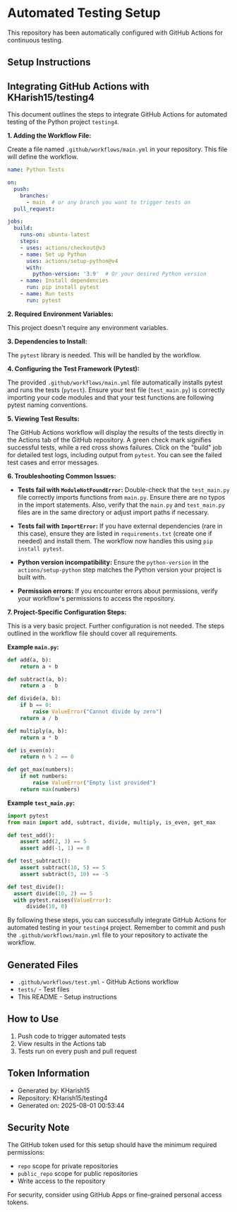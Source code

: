 # Automated Testing Setup

This repository has been automatically configured with GitHub Actions for continuous testing.

## Setup Instructions

## Integrating GitHub Actions with KHarish15/testing4

This document outlines the steps to integrate GitHub Actions for automated testing of the Python project `testing4`.

**1. Adding the Workflow File:**

Create a file named `.github/workflows/main.yml` in your repository.  This file will define the workflow.

```yaml
name: Python Tests

on:
  push:
    branches:
      - main  # or any branch you want to trigger tests on
  pull_request:

jobs:
  build:
    runs-on: ubuntu-latest
    steps:
    - uses: actions/checkout@v3
    - name: Set up Python
      uses: actions/setup-python@v4
      with:
        python-version: '3.9'  # Or your desired Python version
    - name: Install dependencies
      run: pip install pytest
    - name: Run tests
      run: pytest
```

**2. Required Environment Variables:**

This project doesn't require any environment variables.

**3. Dependencies to Install:**

The `pytest` library is needed.  This will be handled by the workflow.

**4. Configuring the Test Framework (Pytest):**

The provided `.github/workflows/main.yml` file automatically installs pytest and runs the tests (`pytest`). Ensure your test file (`test_main.py`) is correctly importing your code modules and that your test functions are following pytest naming conventions.


**5. Viewing Test Results:**

The GitHub Actions workflow will display the results of the tests directly in the Actions tab of the GitHub repository.  A green check mark signifies successful tests, while a red cross shows failures.  Click on the "build" job for detailed test logs, including output from `pytest`.  You can see the failed test cases and error messages.

**6. Troubleshooting Common Issues:**

* **Tests fail with `ModuleNotFoundError`:**  Double-check that the `test_main.py` file correctly imports functions from `main.py`. Ensure there are no typos in the import statements.  Also, verify that the `main.py` and `test_main.py` files are in the same directory or adjust import paths if necessary.

* **Tests fail with `ImportError`:** If you have external dependencies (rare in this case), ensure they are listed in `requirements.txt` (create one if needed) and install them. The workflow now handles this using `pip install pytest`.

* **Python version incompatibility:** Ensure the `python-version` in the `actions/setup-python` step matches the Python version your project is built with.

* **Permission errors:**  If you encounter errors about permissions, verify your workflow's permissions to access the repository.



**7. Project-Specific Configuration Steps:**

This is a very basic project.  Further configuration is not needed.  The steps outlined in the workflow file should cover all requirements.

**Example `main.py`:**

```python
def add(a, b):
    return a + b

def subtract(a, b):
    return a - b

def divide(a, b):
    if b == 0:
        raise ValueError("Cannot divide by zero")
    return a / b

def multiply(a, b):
    return a * b

def is_even(n):
    return n % 2 == 0

def get_max(numbers):
    if not numbers:
        raise ValueError("Empty list provided")
    return max(numbers)
```

**Example `test_main.py`:**

```python
import pytest
from main import add, subtract, divide, multiply, is_even, get_max

def test_add():
    assert add(2, 3) == 5
    assert add(-1, 1) == 0

def test_subtract():
    assert subtract(10, 5) == 5
    assert subtract(5, 10) == -5

def test_divide():
  assert divide(10, 2) == 5
  with pytest.raises(ValueError):
      divide(10, 0)
```

By following these steps, you can successfully integrate GitHub Actions for automated testing in your `testing4` project. Remember to commit and push the `.github/workflows/main.yml` file to your repository to activate the workflow.

## Generated Files

- `.github/workflows/test.yml` - GitHub Actions workflow
- `tests/` - Test files
- This README - Setup instructions

## How to Use

1. Push code to trigger automated tests
2. View results in the Actions tab
3. Tests run on every push and pull request

## Token Information

- Generated by: KHarish15
- Repository: KHarish15/testing4
- Generated on: 2025-08-01 00:53:44

## Security Note

The GitHub token used for this setup should have the minimum required permissions:
- `repo` scope for private repositories
- `public_repo` scope for public repositories
- Write access to the repository

For security, consider using GitHub Apps or fine-grained personal access tokens.
